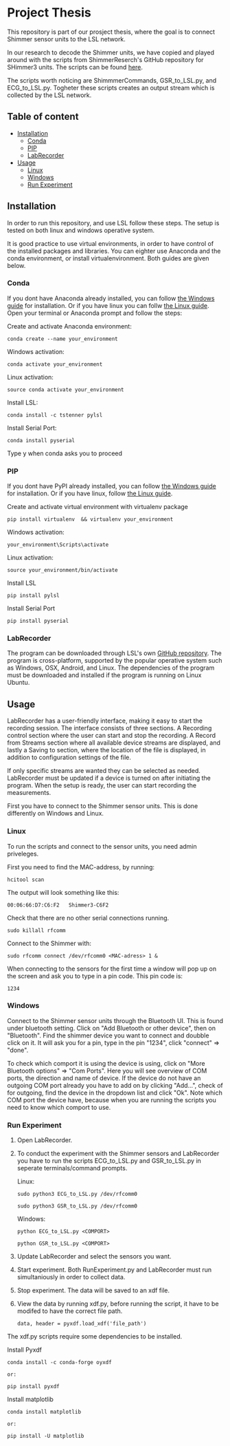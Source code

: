 # Project Thesis

This repository is part of our prosject thesis, where the goal is to connect Shimmer sensor units to the LSL network.

In our research to decode the Shimmer units, we have copied and played around with the scripts from ShimmerReserch's GitHub repository for SHimmer3 units. The scripts can be found [here](https://github.com/ShimmerResearch/shimmer3/tree/master/LogAndStream/python_scripts).

The scripts worth noticing are ShimmmerCommands, GSR_to_LSL.py, and ECG_to_LSL.py. Togheter these scripts creates an output stream which is collected by the LSL network.

## Table of content

- [Installation](#installation)
  - [Conda](#conda)
  - [PIP](#pip)
  - [LabRecorder](#labrecorder)
- [Usage](#usage)
  - [Linux](#linux)
  - [Windows](#windows)
  - [Run Experiment](#run-experiment)

## Installation

In order to run this repository, and use LSL follow these steps. The setup is tested on both linux and windows operative system.

It is good practice to use virtual environments, in order to have control of the installed packages and libraries. You can eighter use Anaconda and the conda environment, or install virtualenvironment. Both guides are given below.

### Conda

If you dont have Anaconda already installed, you can follow [the Windows guide](https://www.datacamp.com/community/tutorials/installing-anaconda-windows) for installation. Or if you have linux you can follw [the Linux guide](https://www.datacamp.com/community/tutorials/installing-anaconda-windows). Open your terminal or Anaconda prompt and follow the steps:

Create and activate Anaconda environment:

```
conda create --name your_environment
```

Windows activation:

```
conda activate your_environment
```

Linux activation:

```
source conda activate your_environment
```

Install LSL:

```
conda install -c tstenner pylsl
```

Install Serial Port:

```
conda install pyserial
```

Type y when conda asks you to proceed

### PIP

If you dont have PyPI already installed, you can follow [the Windows guide](https://phoenixnap.com/kb/install-pip-windows) for installation. Or if you have linux, follow [the Linux guide](https://www.geeksforgeeks.org/how-to-install-pip-in-linux/).

Create and activate virtual environment with virtualenv package

```
pip install virtualenv  && virtualenv your_environment
```

Windows activation:

```
your_environment\Scripts\activate
```

Linux activation:

```
source your_environment/bin/activate
```

Install LSL

```
pip install pylsl
```

Install Serial Port

```
pip install pyserial
```

### LabRecorder

The program can be downloaded through LSL's own [GitHub repository](https://github.com/labstreaminglayer/App-LabRecorder/releases). The program is cross-platform, supported by the popular operative system such as Windows, OSX, Android, and Linux. The dependencies of the program must be downloaded and installed if the program is running on Linux Ubuntu. 

## Usage

LabRecorder has a user-friendly interface, making it easy to start the recording session. The interface consists of three sections. A Recording control section where the user can start and stop the recording. A Record from Streams section where all available device streams are displayed, and lastly a Saving to section, where the location of the file is displayed, in addition to configuration settings of the file. 

If only specific streams are wanted they can be selected as needed. LabRecorder must be updated if a device is turned on after initiating the program. When the setup is ready, the user can start recording the measurements.

First you have to connect to the Shimmer sensor units. This is done differently on Windows and Linux.

### Linux

To run the scripts and connect to the sensor units, you need admin priveleges.

First you need to find the MAC-address, by running:

```
hcitool scan
```

The output will look something like this:

```
00:06:66:D7:C6:F2	Shimmer3-C6F2
```

Check that there are no other serial connections running.

```
sudo killall rfcomm
```

Connect to the Shimmer with:

```
sudo rfcomm connect /dev/rfcomm0 <MAC-adress> 1 &
```

When connecting to the sensors for the first time a window will pop up on the screen and ask you to type in a pin code. This pin code is:

```
1234
```

### Windows

Connect to the Shimmer sensor units through the Bluetooth UI. This is found under bluetooth setting. Click on "Add Bluetooth or other device", then on "Bluetooth". Find the shimmer device you want to connect and doubble click on it. It will ask you for a pin, type in the pin "1234", click "connect" => "done".

To check which comport it is using the device is using, click on "More Bluetooth options" => "Com Ports". Here you will see overview of COM ports, the direction and name of device. If the device do not have an outgoing COM port already you have to add on by clicking "Add...", check of for outgoing, find the device in the dropdown list and click "Ok". Note which COM port the device have, because when you are running the scripts you need to know which comport to use.

### Run Experiment

1. Open LabRecorder.
2. To conduct the experiment with the Shimmer sensors and LabRecorder you have to run the scripts ECG_to_LSL.py and GSR_to_LSL.py in seperate terminals/command prompts. 

    Linux:

      ```
      sudo python3 ECG_to_LSL.py /dev/rfcomm0
      ```
      
      ```
      sudo python3 GSR_to_LSL.py /dev/rfcomm0
      ```
    Windows:

    ```
    python ECG_to_LSL.py <COMPORT>
    ```

    ```
    python GSR_to_LSL.py <COMPORT>
    ```

<!-- ... RunExperiment.py. The sensors are now available to the LSL network.
   Linux:

   ```
   sudo python3 RunExperiment.py /dev/rfcomm0
   ```

   Windows:

   ```
   python RunExperiment.py <COMPORT>
   ```-->

3. Update LabRecorder and select the sensors you want.
4. Start experiment. Both RunExperiment.py and LabRecorder must run simultaniously in order to collect data.
5. Stop experiment. The data will be saved to an xdf file.
6. View the data by running xdf.py, before running the script, it have to be modifed to have the correct file path. 

    ```
    data, header = pyxdf.load_xdf('file_path')
    ```
The xdf.py scripts require some dependencies to be installed.

Install Pyxdf

  ```
  conda install -c conda-forge oyxdf
  ```

    or:

  ```
  pip install pyxdf
  ```

Install matplotlib

  ```
  conda install matplotlib
  ```

    or:

  ```
  pip install -U matplotlib
  ```